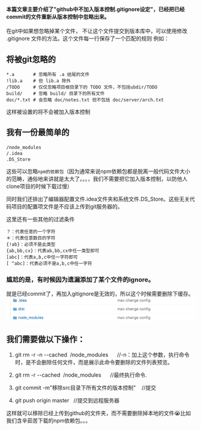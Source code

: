#### 本篇文章主要介绍了"github中不加入版本控制.gitignore设定"，已经把已经commit的文件重新从版本控制中忽略出来。

在git中如果想忽略掉某个文件， 不让这个文件提交到版本库中，可以使用修改 .gitignore 文件的方法。这个文件每一行保存了一个匹配的规则 例如：
##  将被git忽略的
```
*.a       # 忽略所有 .a 结尾的文件
!lib.a    # 但 lib.a 除外
/TODO     # 仅仅忽略项目根目录下的 TODO 文件，不包括ubdir/TODO
build/    # 忽略 build/ 目录下的所有文件
doc/*.txt # 会忽略 doc/notes.txt 但不包括 doc/server/arch.txt
```
这样被设置的将不会被加入版本控制

## 我有一份最简单的
```
/node_modules
/.idea
.DS_Store
```
这些可以忽略`npm的依赖包`（因为通常来说npm依赖包都是脱离一般代码文件大小的范畴，通俗地来讲就是太大了。。。，我们不需要把它加入版本控制，以防他人clone项目的时候下载过慢）

同时我们还排出了编辑器配置文件.idea文件夹和系统文件.DS_Store。这些无关代码项目的配置项文件是不应该上传到git服务器的。

这里还有一些其他的过滤条件

```
？：代表任意的一个字符
＊：代表任意数目的字符
{!ab}：必须不是此类型
{ab,bb,cx}：代表ab,bb,cx中任一类型即可
[abc]：代表a,b,c中任一字符即可
[ ^abc]：代表必须不是a,b,c中任一字符
```
### 尴尬的是，有时候因为遗漏添加了某个文件的ignore。
就是已经commit了，再加入gitignore是无效的，所以这个时候需要删除下缓存。
![commit](./img/commit.png)
## 我们需要做以下操作：
1. git rm -r -n --cached  /node_modules      //-n：加上这个参数，执行命令时，是不会删除任何文件，而是展示此命令要删除的文件列表预览。

2. git rm -r --cached  /node_modules      //最终执行命令.

3. git commit -m"移除src目录下所有文件的版本控制"    //提交

4. git push origin master   //提交到远程服务器

这样就可以移除已经上传到github的文件夹，而不需要删除掉本地的文件😭比如我们含辛茹苦下载的npm依赖包。。。
